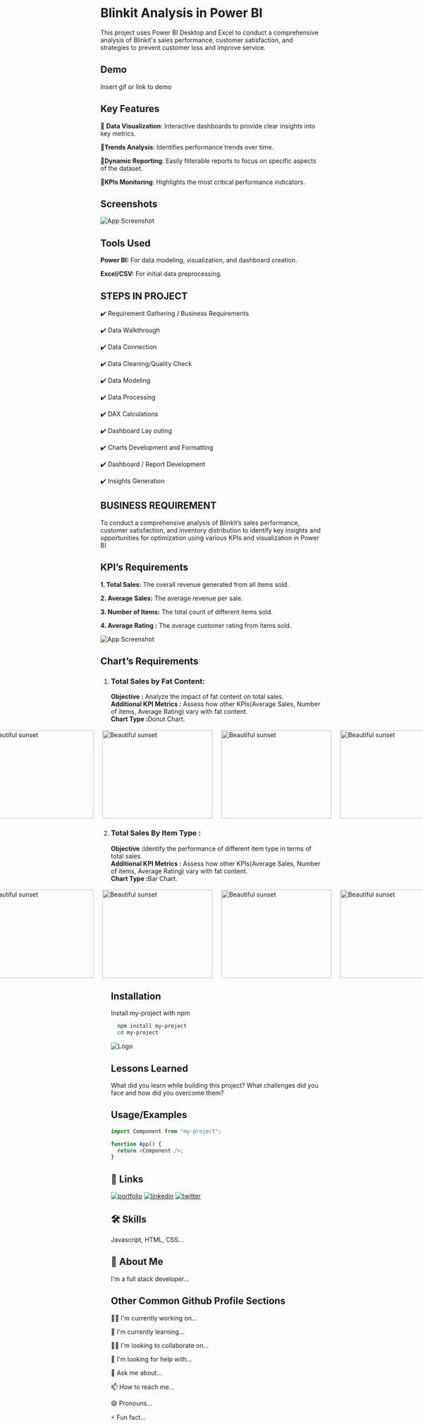 # Blinkit Analysis in Power BI

This project uses Power BI Desktop and Excel to conduct a comprehensive analysis of Blinkit's sales performance, customer satisfaction, and strategies to prevent customer loss and improve service.

## Demo

Insert gif or link to demo

## Key Features

📌 **Data Visualization**: Interactive dashboards to provide clear insights into key metrics.

📌**Trends Analysis**: Identifies performance trends over time.

📌**Dynamic Reporting**: Easily filterable reports to focus on specific aspects of the dataset.

📌**KPIs Monitoring**: Highlights the most critical performance indicators.

## Screenshots

![App Screenshot](https://github.com/PrajwalGpy/Blinkit-Analysis-in-Power-BI/blob/main/imges/Screenshot%202024-12-15%20093017.png)

## Tools Used

**Power BI:** For data modeling, visualization, and dashboard creation.

**Excel/CSV:** For initial data preprocessing.

## STEPS IN PROJECT

✔️ Requirement Gathering / Business Requirements

✔️ Data Walkthrough

✔️ Data Connection

✔️ Data Cleaning/Quality Check

✔️ Data Modeling

✔️ Data Processing

✔️ DAX Calculations

✔️ Dashboard Lay outing

✔️ Charts Development and Formatting

✔️ Dashboard / Report Development

✔️ Insights Generation

## BUSINESS REQUIREMENT

To conduct a comprehensive analysis of Blinkit’s sales performance, customer satisfaction, and inventory distribution to identify key insights and opportunities for optimization using various KPIs and visualization in Power BI

## KPI’s Requirements

**1. Total Sales:** The overall revenue generated from all items sold.

**2. Average Sales:** The average revenue per sale.

**3. Number of Items:** The total count of different items sold.

**4. Average Rating :** The average customer rating from items sold.

![App Screenshot](https://github.com/PrajwalGpy/Blinkit-Analysis-in-Power-BI/blob/main/imges/Screenshot%202024-12-15%20113824.png)

## **Chart’s Requirements**

<ol>
<li><h3>Total Sales by Fat Content:</h3></li>
<ul style="list-style-type: none; padding: 0; margin: 0;">
  <li><b>Objective :</b> Analyze the impact of fat content on total sales.</li>
  <li><b>Additional KPI Metrics :</b> Assess how other KPIs(Average Sales, Number of items, Average Rating) vary with fat content.</li>
  <li><b>Chart Type :</b>Donut Chart.</li>
<br>
<div style="display: flex; justify-content: center; align-items: center; gap: 20px;">
    <img src="https://raw.githubusercontent.com/PrajwalGpy/Blinkit-Analysis-in-Power-BI/main/imges/Screenshot%202024-12-15%20113851.png" alt="Beautiful sunset" width="250" height="200" />
    <img src="https://github.com/PrajwalGpy/Blinkit-Analysis-in-Power-BI/blob/main/imges/Screenshot%202024-12-15%20114724.png" alt="Beautiful sunset" width="250" height="200" />
    <img src="https://github.com/PrajwalGpy/Blinkit-Analysis-in-Power-BI/blob/main/imges/Screenshot%202024-12-15%20114740.png" alt="Beautiful sunset" width="250" height="200" />
    <img src="https://github.com/PrajwalGpy/Blinkit-Analysis-in-Power-BI/blob/main/imges/Screenshot%202024-12-15%20114757.png" alt="Beautiful sunset" width="250" height="200" />
</div>
</ul>
<li><h3>Total Sales By Item Type :</h3></li>
<ul style="list-style-type: none; padding: 0; margin: 0;">
  <li><b>Objective :</b>Identify the performance of different item type in terms of total sales.</li>
  <li><b>Additional KPI Metrics :</b> Assess how other KPIs(Average Sales, Number of items, Average Rating) vary with fat content.</li>
  <li><b>Chart Type :</b>Bar Chart.</li>
<br>
<div style="display: flex; justify-content: center; align-items: center; gap: 20px;">
    <img src="https://github.com/PrajwalGpy/Blinkit-Analysis-in-Power-BI/blob/main/imges/Screenshot%202024-12-15%20113909.png" alt="Beautiful sunset" width="250" height="200" />
    <img src="https://github.com/PrajwalGpy/Blinkit-Analysis-in-Power-BI/blob/main/imges/Screenshot%202024-12-15%20132423.png" alt="Beautiful sunset" width="250" height="200" />
    <img src="https://github.com/PrajwalGpy/Blinkit-Analysis-in-Power-BI/blob/main/imges/Screenshot%202024-12-15%20132443.png" alt="Beautiful sunset" width="250" height="200" />
    <img src="https://github.com/PrajwalGpy/Blinkit-Analysis-in-Power-BI/blob/main/imges/Screenshot%202024-12-15%20132501.png" alt="Beautiful sunset" width="250" height="200" />
</div>
</ul>
</li>

## Installation

Install my-project with npm

```bash
  npm install my-project
  cd my-project
```

![Logo](https://dev-to-uploads.s3.amazonaws.com/uploads/articles/th5xamgrr6se0x5ro4g6.png)

## Lessons Learned

What did you learn while building this project? What challenges did you face and how did you overcome them?

## Usage/Examples

```javascript
import Component from "my-project";

function App() {
  return <Component />;
}
```

## 🔗 Links

[![portfolio](https://img.shields.io/badge/my_portfolio-000?style=for-the-badge&logo=ko-fi&logoColor=white)](https://katherineoelsner.com/)
[![linkedin](https://img.shields.io/badge/linkedin-0A66C2?style=for-the-badge&logo=linkedin&logoColor=white)](https://www.linkedin.com/)
[![twitter](https://img.shields.io/badge/twitter-1DA1F2?style=for-the-badge&logo=twitter&logoColor=white)](https://twitter.com/)

## 🛠 Skills

Javascript, HTML, CSS...

## 🚀 About Me

I'm a full stack developer...

## Other Common Github Profile Sections

👩‍💻 I'm currently working on...

🧠 I'm currently learning...

👯‍♀️ I'm looking to collaborate on...

🤔 I'm looking for help with...

💬 Ask me about...

📫 How to reach me...

😄 Pronouns...

⚡️ Fun fact...
